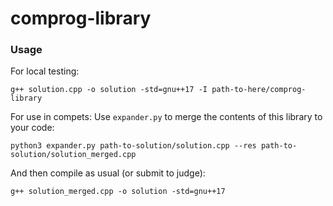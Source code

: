 # comprog-library

### Usage
For local testing:
```
g++ solution.cpp -o solution -std=gnu++17 -I path-to-here/comprog-library
```

For use in compets:
Use `expander.py` to merge the contents of this library to your code:
```
python3 expander.py path-to-solution/solution.cpp --res path-to-solution/solution_merged.cpp
```
And then compile as usual (or submit to judge):
```
g++ solution_merged.cpp -o solution -std=gnu++17
```
